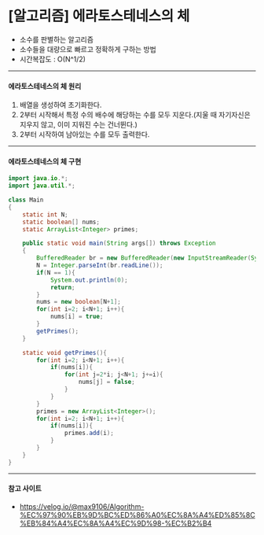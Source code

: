 # [알고리즘] 에라토스테네스의 체

- 소수를 판별하는 알고리즘
- 소수들을 대량으로 빠르고 정확하게 구하는 방법
- 시간복잡도 : O(N^1/2)

---

#### 에라토스테네스의 체 원리

1. 배열을 생성하여 초기화한다.
2. 2부터 시작해서 특정 수의 배수에 해당하는 수를 모두 지운다.(지울 때 자기자신은 지우지 않고, 이미 지워진 수는 건너뛴다.)
3. 2부터 시작하여 남아있는 수를 모두 출력한다.

---

#### 에라토스테네스의 체 구현

```java
import java.io.*;
import java.util.*;

class Main
{
    static int N;
    static boolean[] nums;
    static ArrayList<Integer> primes;

    public static void main(String args[]) throws Exception
    {
        BufferedReader br = new BufferedReader(new InputStreamReader(System.in));
        N = Integer.parseInt(br.readLine());
        if(N == 1){
            System.out.println(0);
            return;
        }
        nums = new boolean[N+1];
        for(int i=2; i<N+1; i++){
            nums[i] = true;
        }
        getPrimes();
    }

    static void getPrimes(){
        for(int i=2; i<N+1; i++){
            if(nums[i]){
                for(int j=2*i; j<N+1; j+=i){
                    nums[j] = false;
                }
            }
        }
        primes = new ArrayList<Integer>();
        for(int i=2; i<N+1; i++){
            if(nums[i]){
                primes.add(i);
            }
        }
    }
}
```

---

#### 참고 사이트

- https://velog.io/@max9106/Algorithm-%EC%97%90%EB%9D%BC%ED%86%A0%EC%8A%A4%ED%85%8C%EB%84%A4%EC%8A%A4%EC%9D%98-%EC%B2%B4